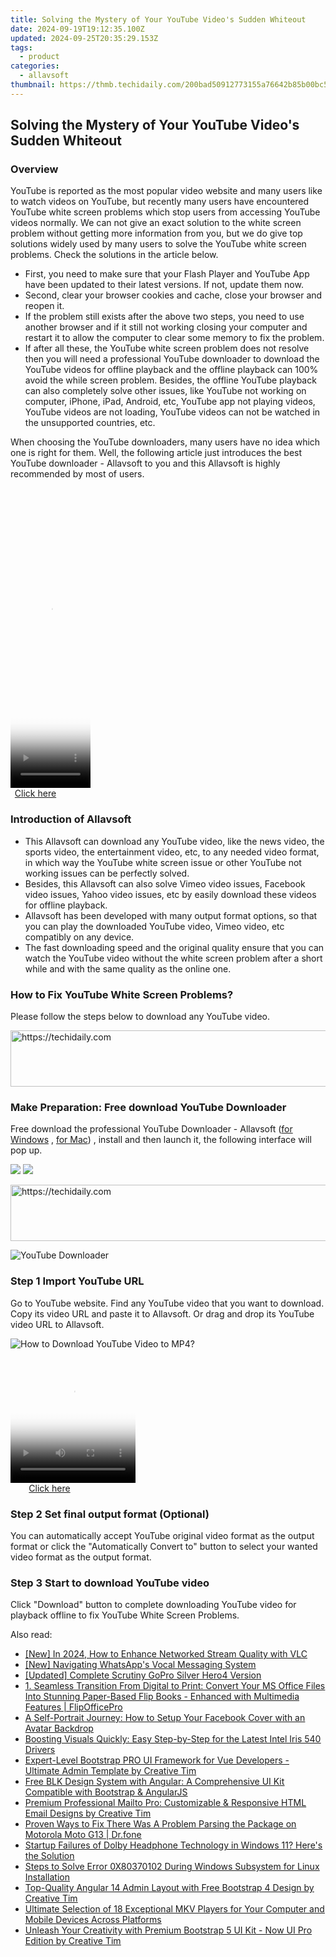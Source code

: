 ```yaml
---
title: Solving the Mystery of Your YouTube Video's Sudden Whiteout
date: 2024-09-19T19:12:35.100Z
updated: 2024-09-25T20:35:29.153Z
tags:
  - product
categories:
  - allavsoft
thumbnail: https://thmb.techidaily.com/200bad50912773155a76642b85b00bc52b52d7ab3430de1df3acbec7a4ce0fd7.jpg
---
```


## Solving the Mystery of Your YouTube Video's Sudden Whiteout

### Overview

YouTube is reported as the most popular video website and many users like to watch videos on YouTube, but recently many users have encountered YouTube white screen problems which stop users from accessing YouTube videos normally. We can not give an exact solution to the white screen problem without getting more information from you, but we do give top solutions widely used by many users to solve the YouTube white screen problems. Check the solutions in the article below.

* First, you need to make sure that your Flash Player and YouTube App have been updated to their latest versions. If not, update them now.
* Second, clear your browser cookies and cache, close your browser and reopen it.
* If the problem still exists after the above two steps, you need to use another browser and if it still not working closing your computer and restart it to allow the computer to clear some memory to fix the problem.
* If after all these, the YouTube white screen problem does not resolve then you will need a professional YouTube downloader to download the YouTube videos for offline playback and the offline playback can 100% avoid the while screen problem. Besides, the offline YouTube playback can also completely solve other issues, like YouTube not working on computer, iPhone, iPad, Android, etc, YouTube app not playing videos, YouTube videos are not loading, YouTube videos can not be watched in the unsupported countries, etc.

When choosing the YouTube downloaders, many users have no idea which one is right for them. Well, the following article just introduces the best YouTube downloader - Allavsoft to you and this Allavsoft is highly recommended by most of users.

<!-- affiliate ads begin -->
<span id="1977028">
					<video width="128" height="480" style="cursor:pointer"
           poster="//a.impactradius-go.com/display-clicktoplayimage/1977028.png"
           onclick="if(!this.playClicked){this.play();this.setAttribute('controls',true);this.playClicked=true;}">
	   <source src="//a.impactradius-go.com/display-ad/22993-1977028">
	   <img src="//a.impactradius-go.com/display-clicktoplayimage/1977028.png" style="border: none; height: 100%; width: 100%; object-fit: contain">
	</video>
	<div style="width:80px;text-align:center"><a href="javascript:window.open(decodeURIComponent('https%3A%2F%2Fhomestyler.sjv.io%2Fc%2F5597632%2F1977028%2F22993'), '_blank');void(0);">Click here</a></div>
</span>
<img height="0" width="0" src="https://imp.pxf.io/i/5597632/1977028/22993" style="position:absolute;visibility:hidden;" border="0" />
<!-- affiliate ads end -->

### Introduction of Allavsoft

* This Allavsoft can download any YouTube video, like the news video, the sports video, the entertainment video, etc, to any needed video format, in which way the YouTube white screen issue or other YouTube not working issues can be perfectly solved.
* Besides, this Allavsoft can also solve Vimeo video issues, Facebook video issues, Yahoo video issues, etc by easily download these videos for offline playback.
* Allavsoft has been developed with many output format options, so that you can play the downloaded YouTube video, Vimeo video, etc compatibly on any device.
* The fast downloading speed and the original quality ensure that you can watch the YouTube video without the white screen problem after a short while and with the same quality as the online one.

### How to Fix YouTube White Screen Problems?

Please follow the steps below to download any YouTube video.

<!-- affiliate ads begin -->
<a href="https://unicoeye.pxf.io/c/5597632/2148773/18498" target="_top" id="2148773">
  <img src="//a.impactradius-go.com/display-ad/18498-2148773" border="0" alt="https://techidaily.com" width="728" height="90"/>
</a>
<img height="0" width="0" src="https://unicoeye.pxf.io/i/5597632/2148773/18498" style="position:absolute;visibility:hidden;" border="0" />
<!-- affiliate ads end -->

### Make Preparation: Free download YouTube Downloader

Free download the professional YouTube Downloader - Allavsoft ([for Windows](https://tools.techidaily.com/allavsoft/products/) , [for Mac](https://tools.techidaily.com/allavsoft/products/)) , install and then launch it, the following interface will pop up.

[![](https://www.allavsoft.com/how-to/../images/how-to/free-download-win.jpg)](https://tools.techidaily.com/allavsoft/products/) [![](https://www.allavsoft.com/how-to/../images/how-to/free-download-mac.jpg)](https://tools.techidaily.com/allavsoft/products/)

<!-- affiliate ads begin -->
<a href="https://aligracehair.sjv.io/c/5597632/2006933/19272" target="_top" id="2006933">
  <img src="//a.impactradius-go.com/display-ad/19272-2006933" border="0" alt="https://techidaily.com" width="728" height="90"/>
</a>
<img height="0" width="0" src="https://aligracehair.sjv.io/i/5597632/2006933/19272" style="position:absolute;visibility:hidden;" border="0" />
<!-- affiliate ads end -->

![YouTube Downloader](https://www.allavsoft.com/how-to/../images/allavsoft/screen-shot-600.jpg)

### Step 1 Import YouTube URL

Go to YouTube website. Find any YouTube video that you want to download. Copy its video URL and paste it to Allavsoft. Or drag and drop its YouTube video URL to Allavsoft.

![How to Download YouTube Video to MP4?](https://www.allavsoft.com/how-to/../images/how-to/download-rtmp-video/download-rtmp-video.jpg)

<!-- affiliate ads begin -->
<span id="1743243">
					<video width="200" height="200" style="cursor:pointer"
           poster="//a.impactradius-go.com/display-clicktoplayimage/1743243.png"
           onclick="if(!this.playClicked){this.play();this.setAttribute('controls',true);this.playClicked=true;}">
	   <source src="//a.impactradius-go.com/display-ad/19272-1743243">
	   <img src="//a.impactradius-go.com/display-clicktoplayimage/1743243.png" style="border: none; height: 100%; width: 100%; object-fit: contain">
	</video>
	<div style="width:125px;text-align:center"><a href="javascript:window.open(decodeURIComponent('https%3A%2F%2Faligracehair.sjv.io%2Fc%2F5597632%2F1743243%2F19272'), '_blank');void(0);">Click here</a></div>
</span>
<img height="0" width="0" src="https://imp.pxf.io/i/5597632/1743243/19272" style="position:absolute;visibility:hidden;" border="0" />
<!-- affiliate ads end -->

### Step 2 Set final output format (Optional)

You can automatically accept YouTube original video format as the output format or click the "Automatically Convert to" button to select your wanted video format as the output format.

### Step 3 Start to download YouTube video

Click "Download" button to complete downloading YouTube video for playback offline to fix YouTube White Screen Problems.

<ins class="adsbygoogle"
     style="display:block"
     data-ad-format="autorelaxed"
     data-ad-client="ca-pub-7571918770474297"
     data-ad-slot="1223367746"></ins>

<ins class="adsbygoogle"
     style="display:block"
     data-ad-client="ca-pub-7571918770474297"
     data-ad-slot="8358498916"
     data-ad-format="auto"
     data-full-width-responsive="true"></ins>

<span class="atpl-alsoreadstyle">Also read:</span>
<div><ul>
<li><a href="https://fox-access.techidaily.com/new-in-2024-how-to-enhance-networked-stream-quality-with-vlc/"><u>[New] In 2024, How to Enhance Networked Stream Quality with VLC</u></a></li>
<li><a href="https://extra-guidance.techidaily.com/new-navigating-whatsapps-vocal-messaging-system/"><u>[New] Navigating WhatsApp's Vocal Messaging System</u></a></li>
<li><a href="https://extra-information.techidaily.com/updated-complete-scrutiny-gopro-silver-hero4-version/"><u>[Updated] Complete Scrutiny GoPro Silver Hero4 Version</u></a></li>
<li><a href="https://fox-triigers.techidaily.com/1-seamless-transition-from-digital-to-print-convert-your-ms-office-files-into-stunning-paper-based-flip-books-enhanced-with-multimedia-features-flipofficepr17/"><u>1. Seamless Transition From Digital to Print: Convert Your MS Office Files Into Stunning Paper-Based Flip Books - Enhanced with Multimedia Features | FlipOfficePro</u></a></li>
<li><a href="https://facebook.techidaily.com/a-self-portrait-journey-how-to-setup-your-facebook-cover-with-an-avatar-backdrop/"><u>A Self-Portrait Journey: How to Setup Your Facebook Cover with an Avatar Backdrop</u></a></li>
<li><a href="https://hardware-updates.techidaily.com/boosting-visuals-quickly-easy-step-by-step-for-the-latest-intel-iris-540-drivers/"><u>Boosting Visuals Quickly: Easy Step-by-Step for the Latest Intel Iris 540 Drivers</u></a></li>
<li><a href="https://fox-triigers.techidaily.com/expert-level-bootstrap-pro-ui-framework-for-vue-developers-ultimate-admin-template-by-creative-tim/"><u>Expert-Level Bootstrap PRO UI Framework for Vue Developers - Ultimate Admin Template by Creative Tim</u></a></li>
<li><a href="https://fox-triigers.techidaily.com/free-blk-design-system-with-angular-a-comprehensive-ui-kit-compatible-with-bootstrap-and-angularjs/"><u>Free BLK Design System with Angular: A Comprehensive UI Kit Compatible with Bootstrap & AngularJS</u></a></li>
<li><a href="https://fox-triigers.techidaily.com/premium-professional-mailto-pro-customizable-and-responsive-html-email-designs-by-creative-tim/"><u>Premium Professional Mailto Pro: Customizable & Responsive HTML Email Designs by Creative Tim</u></a></li>
<li><a href="https://fix-guide.techidaily.com/proven-ways-to-fix-there-was-a-problem-parsing-the-package-on-motorola-moto-g13-drfone-by-drfone-fix-android-problems-fix-android-problems/"><u>Proven Ways to Fix There Was A Problem Parsing the Package on Motorola Moto G13 | Dr.fone</u></a></li>
<li><a href="https://sound-issues.techidaily.com/1723016705946-startup-failures-of-dolby-headphone-technology-in-windows-11-heres-the-solution/"><u>Startup Failures of Dolby Headphone Technology in Windows 11? Here's the Solution</u></a></li>
<li><a href="https://windows11.techidaily.com/steps-to-solve-error-0x80370102-during-windows-subsystem-for-linux-installation/"><u>Steps to Solve Error 0X80370102 During Windows Subsystem for Linux Installation</u></a></li>
<li><a href="https://fox-triigers.techidaily.com/top-quality-angular-14-admin-layout-with-free-bootstrap-4-design-by-creative-tim/"><u>Top-Quality Angular 14 Admin Layout with Free Bootstrap 4 Design by Creative Tim</u></a></li>
<li><a href="https://some-knowledge.techidaily.com/ultimate-selection-of-18-exceptional-mkv-players-for-your-computer-and-mobile-devices-across-platforms/"><u>Ultimate Selection of 18 Exceptional MKV Players for Your Computer and Mobile Devices Across Platforms</u></a></li>
<li><a href="https://fox-triigers.techidaily.com/unleash-your-creativity-with-premium-bootstrap-5-ui-kit-now-ui-pro-edition-by-creative-tim/"><u>Unleash Your Creativity with Premium Bootstrap 5 UI Kit - Now UI Pro Edition by Creative Tim</u></a></li>
</ul></div>


